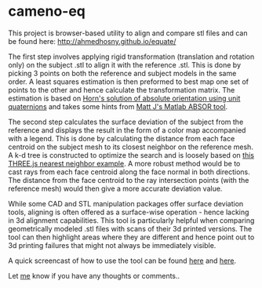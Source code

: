 # cameno-eq


This project is browser-based utility to align and compare stl files and can be found here: http://ahmedhosny.github.io/equate/

The first step involves applying rigid transformation (translation and rotation only) on the subject .stl 
to align it with the reference .stl. This is done by picking 3 points on both the reference and subject models
in the same order. A least squares estimation is then preformed to best map one set of points to the other and
hence calculate the transformation matrix. The estimation is based on
<a target="_blank" href="http://web.stanford.edu/class/cs273/refs/Absolute-OPT.pdf"> Horn's solution 
of absolute orientation using unit quaternions</a>  and takes some hints from 
<a target="_blank" href="http://www.mathworks.com/matlabcentral/fileexchange/26186-absolute-orientation-horn-s-method">
Matt J's Matlab ABSOR tool</a>.

The second step calculates the surface deviation of the subject from the reference and displays the 
result in the form of a color map accompanied with a legend. This is done by calculating the distance from each
face centroid on the subject mesh to its closest neighbor on the reference mesh. A k-d tree is constructed to 
optimize the search and is loosely based on
<a href="http://threejs.org/examples/#webgl_nearestneighbour" target="_blank">this THREE.js nearest neighbor example</a>.
A more robust method would be to cast rays from each face centroid along the face normal in both directions. 
The distance from the face centroid to the ray intersection points (with the reference mesh) would then give a 
more accurate deviation value.


 While some CAD and STL manipulation packages offer surface deviation tools, aligning is often offered as a surface-wise operation - hence lacking in 3d alignment capabilities. This tool is particularly helpful when comparing geometrically modeled .stl files with scans of their 3d printed versions. The tool can then highlight areas where they are different and hence point out to 3d printing failures that might not always be immediately visible.

A quick screencast of how to use the tool can be found <a href="https://youtu.be/XTTkiUkwN98" target="_blank">here</a> and <a href="https://www.youtube.com/watch?v=wFyetQUi8Yc" target="_blank">here</a>.

Let <a href="http://ahmedhosny.net" target="_blank">me</a> know if you have any thoughts or comments..
